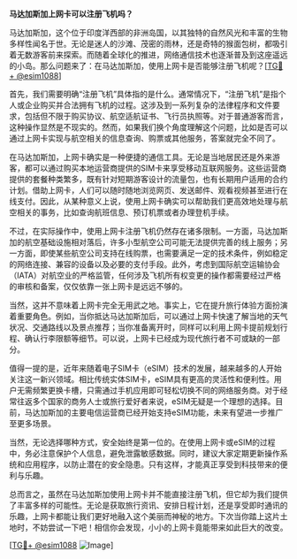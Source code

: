 **马达加斯加上网卡可以注册飞机吗？**

马达加斯加，这个位于印度洋西部的非洲岛国，以其独特的自然风光和丰富的生物多样性闻名于世。无论是迷人的沙滩、茂密的雨林，还是奇特的猴面包树，都吸引着无数游客前来探索。而随着全球化的推进，网络通信技术也逐渐普及到这座遥远的小岛。那么问题来了：在马达加斯加，使用上网卡是否能够注册飞机呢？[[TG💪+ @esim1088](https://t.me/s/esim1088)]

首先，我们需要明确“注册飞机”具体指的是什么。通常情况下，“注册飞机”是指个人或企业购买并合法拥有飞机的过程。这涉及到一系列复杂的法律程序和文件要求，包括但不限于购买协议、航空适航证书、飞行员执照等。对于普通游客而言，这种操作显然是不现实的。然而，如果我们换个角度理解这个问题，比如是否可以通过上网卡实现与航空相关的信息查询、购票或其他服务，答案就完全不同了。

在马达加斯加，上网卡确实是一种便捷的通信工具。无论是当地居民还是外来游客，都可以通过购买本地运营商提供的SIM卡来享受移动互联网服务。这些运营商提供的套餐种类繁多，既有针对短期游客设计的流量包，也有长期用户适用的合约计划。借助上网卡，人们可以随时随地浏览网页、发送邮件、观看视频甚至进行在线支付。因此，从某种意义上说，使用上网卡确实可以帮助我们更高效地处理与航空相关的事务，比如查询航班信息、预订机票或者办理登机手续。

不过，在实际操作中，使用上网卡注册飞机仍然存在诸多限制。一方面，马达加斯加的航空基础设施相对落后，许多小型航空公司可能无法提供完善的线上服务；另一方面，即使某些航空公司支持在线购票，也需要满足一定的技术条件，例如稳定的网络连接、兼容的设备以及必要的支付手段。此外，考虑到国际航空运输协会（IATA）对航空业的严格监管，任何涉及飞机所有权变更的操作都需要经过严格的审核和备案，仅仅依靠一张上网卡是远远不够的。

当然，这并不意味着上网卡完全无用武之地。事实上，它在提升旅行体验方面扮演着重要角色。例如，当你抵达马达加斯加后，可以通过上网卡快速了解当地的天气状况、交通路线以及景点推荐；当你准备离开时，同样可以利用上网卡提前规划行程、确认行李限额等细节。可以说，上网卡已经成为现代旅行者不可或缺的一部分。

值得一提的是，近年来随着电子SIM卡（eSIM）技术的发展，越来越多的人开始关注这一新兴领域。相比传统实体SIM卡，eSIM具有更高的灵活性和便利性。用户无需频繁更换卡槽，只需通过手机应用即可轻松切换不同的网络服务商。对于经常往返多个国家的商务人士或旅行爱好者来说，eSIM无疑是一个理想的选择。目前，马达加斯加的主要电信运营商已经开始支持eSIM功能，未来有望进一步推广至更多场景。

当然，无论选择哪种方式，安全始终是第一位的。在使用上网卡或eSIM的过程中，务必注意保护个人信息，避免泄露敏感数据。同时，建议大家定期更新操作系统和应用程序，以防止潜在的安全隐患。只有这样，才能真正享受到科技带来的便利与乐趣。

总而言之，虽然在马达加斯加使用上网卡并不能直接注册飞机，但它却为我们提供了丰富多样的可能性。无论是获取旅行资讯、安排日程计划，还是享受即时通讯的乐趣，上网卡都能让我们更好地融入这个美丽而神秘的地方。下次当你踏上这片土地时，不妨尝试一下吧！相信你会发现，小小的上网卡竟能带来如此巨大的改变。

[[TG💪+ @esim1088](https://t.me/s/esim1088) ![Image](https://i.postimg.cc/4NQfJmqS/Snipaste-2025-05-13-00-14-12.png)]